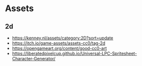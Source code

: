 # Assets

## 2d

* https://kenney.nl/assets/category:2D?sort=update
* https://itch.io/game-assets/assets-cc0/tag-2d
* https://opengameart.org/content/good-cc0-art
* https://liberatedpixelcup.github.io/Universal-LPC-Spritesheet-Character-Generator/

